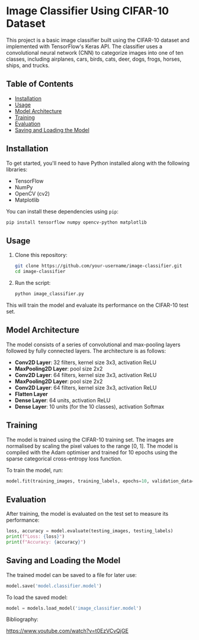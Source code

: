 # Image Classifier Using CIFAR-10 Dataset

This project is a basic image classifier built using the CIFAR-10 dataset and implemented with TensorFlow's Keras API. The classifier uses a convolutional neural network (CNN) to categorize images into one of ten classes, including airplanes, cars, birds, cats, deer, dogs, frogs, horses, ships, and trucks.

## Table of Contents

- [Installation](#installation)
- [Usage](#usage)
- [Model Architecture](#model-architecture)
- [Training](#training)
- [Evaluation](#evaluation)
- [Saving and Loading the Model](#saving-and-loading-the-model)

## Installation

To get started, you'll need to have Python installed along with the following libraries:

- TensorFlow
- NumPy
- OpenCV (cv2)
- Matplotlib

You can install these dependencies using `pip`:

```bash
pip install tensorflow numpy opencv-python matplotlib
```

## Usage

1. Clone this repository:

   ```bash
   git clone https://github.com/your-username/image-classifier.git
   cd image-classifier
   ```

2. Run the script:

   ```bash
   python image_classifier.py
   ```

This will train the model and evaluate its performance on the CIFAR-10 test set.

## Model Architecture

The model consists of a series of convolutional and max-pooling layers followed by fully connected layers. The architecture is as follows:

- **Conv2D Layer**: 32 filters, kernel size 3x3, activation ReLU
- **MaxPooling2D Layer**: pool size 2x2
- **Conv2D Layer**: 64 filters, kernel size 3x3, activation ReLU
- **MaxPooling2D Layer**: pool size 2x2
- **Conv2D Layer**: 64 filters, kernel size 3x3, activation ReLU
- **Flatten Layer**
- **Dense Layer**: 64 units, activation ReLU
- **Dense Layer**: 10 units (for the 10 classes), activation Softmax

## Training

The model is trained using the CIFAR-10 training set. The images are normalised by scaling the pixel values to the range [0, 1]. The model is compiled with the Adam optimiser and trained for 10 epochs using the sparse categorical cross-entropy loss function.

To train the model, run:

```python
model.fit(training_images, training_labels, epochs=10, validation_data=(testing_images, testing_labels))
```

## Evaluation

After training, the model is evaluated on the test set to measure its performance:

```python
loss, accuracy = model.evaluate(testing_images, testing_labels)
print(f"Loss: {loss}")
print(f"Accuracy: {accuracy}")
```

## Saving and Loading the Model

The trained model can be saved to a file for later use:

```python
model.save('model.classifier.model')
```

To load the saved model:

```python
model = models.load_model('image_classifier.model')
```

Bibliography:

https://www.youtube.com/watch?v=t0EzVCvQjGE
